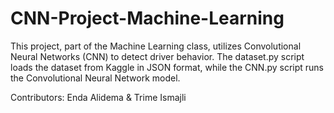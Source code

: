 # CNN-Project-Machine-Learning
This project, part of the Machine Learning class, utilizes Convolutional Neural Networks (CNN) to detect driver behavior. The dataset.py script loads the dataset from Kaggle in JSON format, while the CNN.py script runs the Convolutional Neural Network model.

Contributors: Enda Alidema & Trime Ismajli
